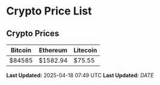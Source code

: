 # Crypto Price List

## Crypto Prices
| Bitcoin | Ethereum | Litecoin |
| ------- | -------- | -------- |
| $84585 | $1582.94 | $75.55 |
**Last Updated:** 2025-04-18 07:49 UTC
**Last Updated:** $DATE$
